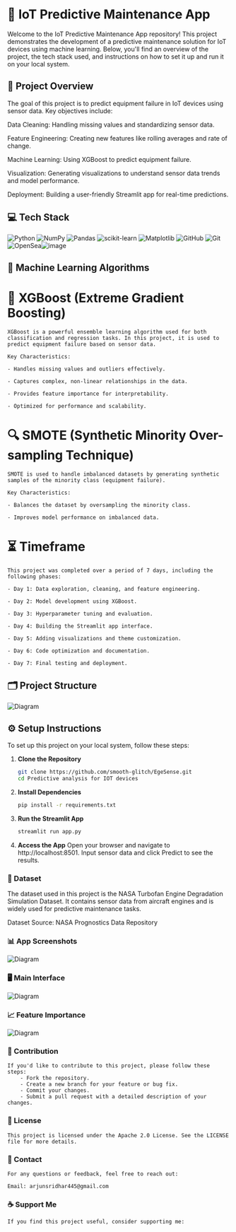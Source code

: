 # 🎯 IoT Predictive Maintenance App
Welcome to the IoT Predictive Maintenance App repository! This project demonstrates the development of a predictive maintenance solution for IoT devices using machine learning. Below, you'll find an overview of the project, the tech stack used, and instructions on how to set it up and run it on your local system.

## 🌟 Project Overview
The goal of this project is to predict equipment failure in IoT devices using sensor data. Key objectives include:

Data Cleaning: Handling missing values and standardizing sensor data.

Feature Engineering: Creating new features like rolling averages and rate of change.

Machine Learning: Using XGBoost to predict equipment failure.

Visualization: Generating visualizations to understand sensor data trends and model performance.

Deployment: Building a user-friendly Streamlit app for real-time predictions.

## 💻 Tech Stack
![Python](https://img.shields.io/badge/python-3670A0?style=for-the-badge&logo=python&logoColor=ffdd54) ![NumPy](https://img.shields.io/badge/numpy-%23013243.svg?style=for-the-badge&logo=numpy&logoColor=white) ![Pandas](https://img.shields.io/badge/pandas-%23150458.svg?style=for-the-badge&logo=pandas&logoColor=white) ![scikit-learn](https://img.shields.io/badge/scikit--learn-%23F7931E.svg?style=for-the-badge&logo=scikit-learn&logoColor=white) ![Matplotlib](https://img.shields.io/badge/Matplotlib-%23ffffff.svg?style=for-the-badge&logo=Matplotlib&logoColor=black) ![GitHub](https://img.shields.io/badge/github-%23121011.svg?style=for-the-badge&logo=github&logoColor=white) ![Git](https://img.shields.io/badge/git-%23F05033.svg?style=for-the-badge&logo=git&logoColor=white) ![OpenSea](https://img.shields.io/badge/OpenSea-%232081E2.svg?style=for-the-badge&logo=opensea&logoColor=white)![image](https://github.com/user-attachments/assets/c13ebe34-8873-4634-ac5f-31ec7854607b)



## 🤖 Machine Learning Algorithms
# 🌲 XGBoost (Extreme Gradient Boosting)
    XGBoost is a powerful ensemble learning algorithm used for both classification and regression tasks. In this project, it is used to predict equipment failure based on sensor data.

    Key Characteristics:

    - Handles missing values and outliers effectively.

    - Captures complex, non-linear relationships in the data.

    - Provides feature importance for interpretability.

    - Optimized for performance and scalability.

# 🔍 SMOTE (Synthetic Minority Over-sampling Technique)
    SMOTE is used to handle imbalanced datasets by generating synthetic samples of the minority class (equipment failure).

    Key Characteristics:

    - Balances the dataset by oversampling the minority class.

    - Improves model performance on imbalanced data.

# ⏳ Timeframe
    This project was completed over a period of 7 days, including the following phases:

    - Day 1: Data exploration, cleaning, and feature engineering.

    - Day 2: Model development using XGBoost.

    - Day 3: Hyperparameter tuning and evaluation.

    - Day 4: Building the Streamlit app interface.

    - Day 5: Adding visualizations and theme customization.

    - Day 6: Code optimization and documentation.

    - Day 7: Final testing and deployment.

## 🗂 Project Structure
![Diagram](https://github.com/smooth-glitch/Edgesense/blob/main/Images/project_structure.png)


## ⚙️ Setup Instructions
To set up this project on your local system, follow these steps:

1. **Clone the Repository**

    ```bash
    git clone https://github.com/smooth-glitch/EgeSense.git
    cd Predictive analysis for IOT devices

2. **Install Dependencies**

    ```bash
    pip install -r requirements.txt

3. **Run the Streamlit App**

    ```bash
    streamlit run app.py

4. **Access the App**
   Open your browser and navigate to http://localhost:8501.
   Input sensor data and click Predict to see the results.

### 📁 Dataset
The dataset used in this project is the NASA Turbofan Engine Degradation Simulation Dataset. It contains sensor data from aircraft engines and is widely used for predictive maintenance tasks.

Dataset Source: NASA Prognostics Data Repository


### 📊 App Screenshots
![Diagram](https://github.com/smooth-glitch/Edgesense/blob/main/Images/app_sc.png)

### 🖥️ Main Interface
![Diagram](https://github.com/smooth-glitch/Edgesense/blob/main/Images/app-interface.png)

### 📈 Feature Importance
![Diagram](https://github.com/smooth-glitch/Edgesense/blob/main/Images/feature_importance.png)

### 🤝 Contribution
    If you'd like to contribute to this project, please follow these steps:
        - Fork the repository.
        - Create a new branch for your feature or bug fix.
        - Commit your changes.
        - Submit a pull request with a detailed description of your changes.

### 📜 License
    This project is licensed under the Apache 2.0 License. See the LICENSE file for more details.

### 📧 Contact
    For any questions or feedback, feel free to reach out:

    Email: arjunsridhar445@gmail.com

### ☕ Support Me
    If you find this project useful, consider supporting me:
